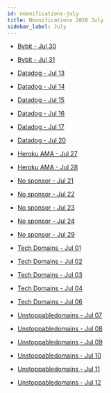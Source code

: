 ```yaml
---
id: noonifications-july
title: Noonifications 2020 July
sidebar_label: July
---
```


- <a href="/html/Noonifications/2020/July/Bybit Jul 30.html" target="_parent">Bybit - Jul 30</a>
- <a href="/html/Noonifications/2020/July/Bybit Jul 31.html" target="_parent">Bybit - Jul 31</a>

- <a href="/html/Noonifications/2020/July/Datadog Jul 13.html" target="_parent">Datadog - Jul 13</a>
- <a href="/html/Noonifications/2020/July/Datadog Jul 14.html" target="_parent">Datadog - Jul 14</a>
- <a href="/html/Noonifications/2020/July/Datadog Jul 15.html" target="_parent">Datadog - Jul 15</a>
- <a href="/html/Noonifications/2020/July/Datadog Jul 16.html" target="_parent">Datadog - Jul 16</a>
- <a href="/html/Noonifications/2020/July/Datadog Jul 17.html" target="_parent">Datadog - Jul 17</a>
- <a href="/html/Noonifications/2020/July/Datadog Jul 20.html" target="_parent">Datadog - Jul 20</a>

- <a href="/html/Noonifications/2020/July/Heroku AMA Jul 27.html" target="_parent">Heroku AMA - Jul 27</a>
- <a href="/html/Noonifications/2020/July/Heroku AMA Jul 28.html" target="_parent">Heroku AMA - Jul 28</a>

- <a href="/html/Noonifications/2020/July/No sponsor Jul 21.html" target="_parent">No sponsor - Jul 21</a>
- <a href="/html/Noonifications/2020/July/No sponsor Jul 22.html" target="_parent">No sponsor - Jul 22</a>
- <a href="/html/Noonifications/2020/July/No sponsor Jul 23.html" target="_parent">No sponsor - Jul 23</a>
- <a href="/html/Noonifications/2020/July/No sponsor Jul 24.html" target="_parent">No sponsor - Jul 24</a>
- <a href="/html/Noonifications/2020/July/No sponsor Jul 29.html" target="_parent">No sponsor - Jul 29</a>

- <a href="/html/Noonifications/2020/July/Tech Domains Jul 01.html" target="_parent">Tech Domains - Jul 01</a>
- <a href="/html/Noonifications/2020/July/Tech Domains Jul 02.html" target="_parent">Tech Domains - Jul 02</a>
- <a href="/html/Noonifications/2020/July/Tech Domains Jul 03.html" target="_parent">Tech Domains - Jul 03</a>
- <a href="/html/Noonifications/2020/July/Tech Domains Jul 04.html" target="_parent">Tech Domains - Jul 04</a>
- <a href="/html/Noonifications/2020/July/Tech Domains Jul 06.html" target="_parent">Tech Domains - Jul 06</a>

- <a href="/html/Noonifications/2020/July/Unstoppabledomains Jul 07.html" target="_parent">Unstoppabledomains - Jul 07</a>
- <a href="/html/Noonifications/2020/July/Unstoppabledomains Jul 08.html" target="_parent">Unstoppabledomains - Jul 08</a>
- <a href="/html/Noonifications/2020/July/Unstoppabledomains Jul 09.html" target="_parent">Unstoppabledomains - Jul 09</a>
- <a href="/html/Noonifications/2020/July/Unstoppabledomains Jul 10.html" target="_parent">Unstoppabledomains - Jul 10</a>
- <a href="/html/Noonifications/2020/July/Unstoppabledomains Jul 11.html" target="_parent">Unstoppabledomains - Jul 11</a>
- <a href="/html/Noonifications/2020/July/Unstoppabledomains Jul 12.html" target="_parent">Unstoppabledomains - Jul 12</a>